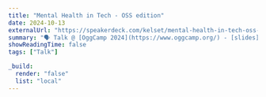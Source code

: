 ```yaml
---
title: "Mental Health in Tech - OSS edition"
date: 2024-10-13
externalUrl: "https://speakerdeck.com/kelset/mental-health-in-tech-oss-edition"
summary: "🗣 Talk @ [OggCamp 2024](https://www.oggcamp.org/) - [slides](https://speakerdeck.com/kelset/mental-health-in-tech-oss-edition)"
showReadingTime: false
tags: ["Talk"]

_build:
  render: "false"
  list: "local"
---
```

